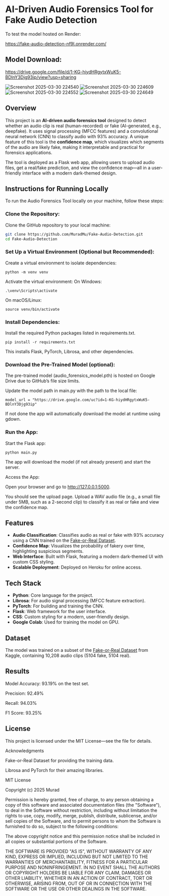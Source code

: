 # AI-Driven Audio Forensics Tool for Fake Audio Detection

To test the model hosted on Render:

https://fake-audio-detection-nf9l.onrender.com/

## Model Download:
https://drive.google.com/file/d/1-KG-hiydHRgytxWuK5-BDlnY3Djg93ip/view?usp=sharing

![Screenshot 2025-03-30 224540](https://github.com/user-attachments/assets/4cb1ff7e-7d22-472a-8c1d-1ced434b1ba7)
![Screenshot 2025-03-30 224609](https://github.com/user-attachments/assets/146a6d62-ab53-4341-b30b-bbb4f174772e)
![Screenshot 2025-03-30 224552](https://github.com/user-attachments/assets/d2ee89cc-0ea8-4346-a143-c2e35f028eed)
![Screenshot 2025-03-30 224649](https://github.com/user-attachments/assets/ab49efa0-7d1d-4cb5-814a-e22004d5397e)

## Overview
This project is an **AI-driven audio forensics tool** designed to detect whether an audio clip is real (human-recorded) or fake (AI-generated, e.g., deepfake). It uses signal processing (MFCC features) and a convolutional neural network (CNN) to classify audio with 93% accuracy. A unique feature of this tool is the **confidence map**, which visualizes which segments of the audio are likely fake, making it interpretable and practical for forensics applications.

The tool is deployed as a Flask web app, allowing users to upload audio files, get a real/fake prediction, and view the confidence map—all in a user-friendly interface with a modern dark-themed design.

## Instructions for Running Locally

To run the Audio Forensics Tool locally on your machine, follow these steps:

### Clone the Repository:
Clone the GitHub repository to your local machine:

```bash
git clone https://github.com/MuradMu/Fake-Audio-Detection.git
cd Fake-Audio-Detection
```

### Set Up a Virtual Environment (Optional but Recommended):

Create a virtual environment to isolate dependencies:

```
python -m venv venv
```

Activate the virtual environment:
On Windows:

```
.\venv\Scripts\activate
```

On macOS/Linux:

```
source venv/bin/activate
```

### Install Dependencies:

Install the required Python packages listed in requirements.txt.

```
pip install -r requirements.txt
```

This installs Flask, PyTorch, Librosa, and other dependencies.

### Download the Pre-Trained Model (optional):

The pre-trained model (audio_forensics_model.pth) is hosted on Google Drive due to GitHub’s file size limits.

Update the model path in main.py with the path to the local file:

```
model_url = "https://drive.google.com/uc?id=1-KG-hiydHRgytxWuK5-BDlnY3Djg93ip"
```

If not done the app will automatically download the model at runtime using gdown. 

### Run the App:

Start the Flask app:

```
python main.py
```

The app will download the model (if not already present) and start the server.

Access the App:

Open your browser and go to http://127.0.0.1:5000.

You should see the upload page. Upload a WAV audio file (e.g., a small file under 5MB, such as a 2-second clip) to classify it as real or fake and view the confidence map.

## Features
- **Audio Classification**: Classifies audio as real or fake with 93% accuracy using a CNN trained on the [Fake-or-Real Dataset](https://www.kaggle.com/datasets/mohammedabdeldayem/the-fake-or-real-dataset).
- **Confidence Map**: Visualizes the probability of fakery over time, highlighting suspicious segments.
- **Web Interface**: Built with Flask, featuring a modern dark-themed UI with custom CSS styling.
- **Scalable Deployment**: Deployed on Heroku for online access.

## Tech Stack
- **Python**: Core language for the project.
- **Librosa**: For audio signal processing (MFCC feature extraction).
- **PyTorch**: For building and training the CNN.
- **Flask**: Web framework for the user interface.
- **CSS**: Custom styling for a modern, user-friendly design.
- **Google Colab**: Used for training the model on GPU.

## Dataset
The model was trained on a subset of the [Fake-or-Real Dataset](https://www.kaggle.com/datasets/mohammedabdeldayem/the-fake-or-real-dataset) from Kaggle, containing 10,208 audio clips (5104 fake, 5104 real). 

## Results
Model Accuracy: 93.19% on the test set.

Precision: 92.49%

Recall: 94.03%

F1 Score: 93.25%

## License
This project is licensed under the MIT License—see the  file for details.

Acknowledgments

Fake-or-Real Dataset for providing the training data.

Librosa and PyTorch for their amazing libraries.

MIT License

Copyright (c) 2025 Murad

Permission is hereby granted, free of charge, to any person obtaining a copy
of this software and associated documentation files (the "Software"), to deal
in the Software without restriction, including without limitation the rights
to use, copy, modify, merge, publish, distribute, sublicense, and/or sell
copies of the Software, and to permit persons to whom the Software is
furnished to do so, subject to the following conditions:

The above copyright notice and this permission notice shall be included in all
copies or substantial portions of the Software.

THE SOFTWARE IS PROVIDED "AS IS", WITHOUT WARRANTY OF ANY KIND, EXPRESS OR
IMPLIED, INCLUDING BUT NOT LIMITED TO THE WARRANTIES OF MERCHANTABILITY,
FITNESS FOR A PARTICULAR PURPOSE AND NONINFRINGEMENT. IN NO EVENT SHALL THE
AUTHORS OR COPYRIGHT HOLDERS BE LIABLE FOR ANY CLAIM, DAMAGES OR OTHER
LIABILITY, WHETHER IN AN ACTION OF CONTRACT, TORT OR OTHERWISE, ARISING FROM,
OUT OF OR IN CONNECTION WITH THE SOFTWARE OR THE USE OR OTHER DEALINGS IN THE
SOFTWARE.
